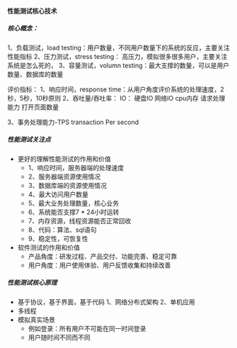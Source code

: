 #### 性能测试核心技术
##### 核心概念：
1、负载测试，load testing：用户数量，不同用户数量下的系统的反应，主要关注性能指标
2、压力测试，stress testing： 高压力，模拟很多很多用户，主要关注系统是怎么死的，
3、容量测试，volumn testing：最大支撑的数量，可以是用户数量、数据库的数量

评价指标：
1、响应时间，response time：从用户角度评价系统的处理速度，2秒，5秒，10秒原则
2、吞吐量/吞吐率：
IO：
硬盘IO
网络IO
cpu内存
请求处理能力
打开页面数量

3、事务处理能力-TPS transaction Per second


##### 性能测试关注点
+ 更好的理解性能测试的作用和价值
	+ 1、响应时间，服务器端的处理速度
	+ 2、服务器端资源使用情况
	+ 3、数据库端的资源使用情况
	+ 4、最大访问用户数量
	+ 5、最大业务处理数量，核心业务
	+ 6、系统能否支撑7 * 24小时运转
	+ 7、内存资源，线程资源能否正常回收
	+ 8、代码：算法、sql语句
	+ 9、稳定性，可恢复性
+ 软件测试的作用和价值
	+ 产品角度：研发过程、产品交付、功能完善、稳定可靠
	+ 用户角度：用户使用体验、用户反馈收集和持续改善

##### 性能测试核心原理
+ 基于协议，基于界面，基于代码
	1、网络分布式架构
	2、单机应用  
+ 多线程
+ 模拟真实场景
  + 例如登录：所有用户不可能在同一时间登录
  + 用户随时间不同而不同

